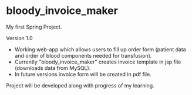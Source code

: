 # bloody_invoice_maker

My first Spring Project. 

Version 1.0 
- Working web-app which allows users to fill up order form (patient data and order of blood components needed for transfusion).
- Currently "bloody_invoice_maker" creates invoice template in jsp file (downloads data from MySQL).
- In future versions invoice form will be created in pdf file.


Project will be developed along with progress of my learning.
